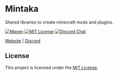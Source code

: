 # Mintaka

Shared libraries to create minecraft mods and plugins.

[![Maven][mvn-badge]][mvn-url]
[![MIT License][mit-badge]][mit-url]
[![Discord Chat][discord-badge]][discord-url]

[mvn-badge]: https://img.shields.io/badge/snapshots-mvn-orange.svg
[mvn-url]: https://mvn.tribufu.com/#/snapshots/com/tribufu/mintaka/mintaka
[mit-badge]: https://img.shields.io/badge/license-MIT-blue.svg
[mit-url]: https://github.com/tribufu/mintaka/blob/main/LICENSE.txt
[discord-badge]: https://img.shields.io/discord/276504514616623104.svg?logo=discord&style=flat-square
[discord-url]: https://www.tribufu.com/discord

[Website](https://www.tribufu.com) |
[Discord](https://www.tribufu.com/discord)

## License

This project is licensed under the [MIT License].

[MIT License]: https://github.com/tribufu/mintaka/blob/main/LICENSE.txt
